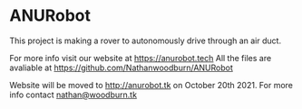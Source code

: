 # ANURobot
This project is making a rover to autonomously drive through an air duct.

For more info visit our website at https://anurobot.tech
All the files are avaliable at https://github.com/Nathanwoodburn/ANURobot


Website will be moved to http://anurobot.tk on October 20th 2021. For more info contact nathan@woodburn.tk
